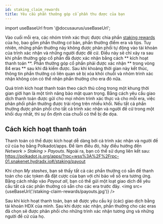 ```yaml
---
id: staking_claim_rewards
title: Yêu cầu phần thưởng góp cổ phần thu được của bạn
---
```


import useBaseUrl from '@docusaurus/useBaseUrl';

Vào cuối mỗi era, các nhóm trình xác thực được chia phần [staking rewards](/staking_rewards) của họ, bao gồm phần thưởng cơ bản, phần thưởng điểm era và tips. Tuy nhiên, những phần thưởng này không được phân phối tự động vào tài khoản của trình xác nhận và những người được đề cử. Điều này sẽ chỉ xảy ra sau khi phần thưởng góp cổ phần đã được xác nhận bằng cách ** kích hoạt thanh toán **. Phần thưởng góp cổ phần phải được xác nhận ** trong vòng 84 eras ** sau khi đã kiếm được. Sau khi khoảng thời gian này kết thúc, thông tin phần thưởng có liên quan sẽ bị xóa khỏi chuỗi và nhóm trình xác nhận không còn có thể nhận phần thưởng cho era đó nữa.

Quá trình kích hoạt thanh toán theo cách thủ công trong một khung thời gian giới hạn là một tính năng bảo mật quan trọng. Bằng cách yêu cầu giao dịch thanh toán được gửi cho mọi nhóm trình xác thực và cho mỗi era, việc phân phối phần thưởng được trải rộng trên nhiều khối. Nếu tất cả phần thưởng được phân phối cho tất cả trình xác nhận và người đề cử trong một khối duy nhất, thì sự ổn định của chuỗi có thể bị đe dọa.

## Cách kích hoạt thanh toán

Thanh toán có thể được kích hoạt dễ dàng bởi cả trình xác nhận và người đề cử của họ bằng Polkadot/apps. Để làm điều đó, hãy điều hướng đến *Network > Staking > Payouts*. Ngoài ra, bạn có thể sử dụng liên kết sau:
https://polkadot.js.org/apps/?rpc=wss%3A%2F%2Frpc-01.snakenet.hydradx.io#/staking/payout

Khi chọn *My stashes*, bạn sẽ thấy tất cả các phần thưởng có sẵn để thanh toán cho các token đã đặt cược của bạn với chỉ báo về số era tương ứng. Bằng cách nhấp vào *Payout all*, bạn có thể gửi một loạt giao dịch để yêu cầu tất cả các phần thưởng có sẵn cho các era trước đây.
<img src={useBaseUrl('/staking-claim-rewards/payouts.jpg')} />

Sau khi kích hoạt thanh toán, bạn sẽ được yêu cầu ký (các) giao dịch bằng tài khoản HDX của mình. Sau khi được xác nhận, phần thưởng cho các eras đã chọn sẽ được phân phối cho những trình xác nhận tương ứng và những người đề cử của họ.
